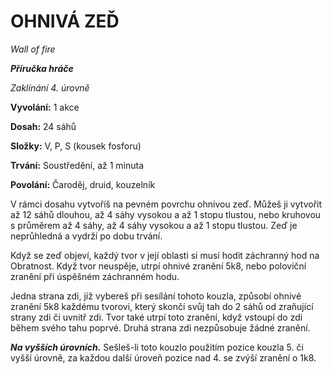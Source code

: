 # OHNIVÁ ZEĎ

*Wall of fire*

***Příručka hráče***

*Zaklínání 4. úrovně*

**Vyvolání:** 1 akce

**Dosah:** 24 sáhů

**Složky:** V, P, S (kousek fosforu)

**Trvání:** Soustředění, až 1 minuta

**Povolání:** Čaroděj, druid, kouzelník

V rámci dosahu vytvoříš na pevném povrchu ohnivou zeď. Můžeš ji vytvořit až 12 sáhů dlouhou, až 4 sáhy vysokou a až 1 stopu tlustou, nebo kruhovou s průměrem až 4 sáhy, až 4 sáhy vysokou a až 1 stopu tlustou. Zeď je neprůhledná a vydrží po dobu trvání. 

Když se zeď objeví, každý tvor v její oblasti si musí hodit záchranný hod na Obratnost. Když tvor neuspěje, utrpí ohnivé zranění 5k8, nebo poloviční zranění při úspěšném záchranném hodu. 

Jedna strana zdi, jíž vybereš při sesílání tohoto kouzla, způsobí ohnivé zranění 5k8 každému tvorovi, který skončí svůj tah do 2 sáhů od zraňující strany zdi či uvnitř zdi. Tvor také utrpí toto zranění, když vstoupí do zdi během svého tahu poprvé. Druhá strana zdi nezpůsobuje žádné zranění.

***Na vyšších úrovních.*** Sešleš-li toto kouzlo použitím pozice kouzla 5. či vyšší úrovně, za každou další úroveň pozice nad 4. se zvýší zranění o 1k8.
